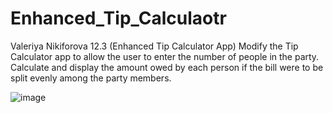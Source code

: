 # Enhanced_Tip_Calculaotr
Valeriya Nikiforova
12.3 (Enhanced Tip Calculator App) Modify the Tip Calculator app to allow the user to enter the number of people in the party. Calculate and display the amount owed by each person if the bill were to be split evenly among the party members.

![image](https://user-images.githubusercontent.com/49557453/102711228-30944e80-42e2-11eb-8fa6-f9bdfd1cbfdf.png)
